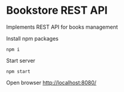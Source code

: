 # Bookstore REST API

Implements REST API for books management

Install npm packages
```shell
npm i
```

Start server
```shell
npm start
```

Open browser [http://localhost:8080/](http://localhost:8080/)
